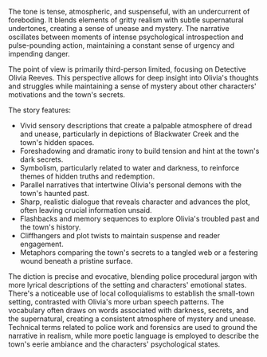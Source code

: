 
<tone>The tone is tense, atmospheric, and suspenseful, with an undercurrent of foreboding. It blends elements of gritty realism with subtle supernatural undertones, creating a sense of unease and mystery. The narrative oscillates between moments of intense psychological introspection and pulse-pounding action, maintaining a constant sense of urgency and impending danger.</tone>

<pov>The point of view is primarily third-person limited, focusing on Detective Olivia Reeves. This perspective allows for deep insight into Olivia's thoughts and struggles while maintaining a sense of mystery about other characters' motivations and the town's secrets.</pov>

<litdev>The story features:
- Vivid sensory descriptions that create a palpable atmosphere of dread and unease, particularly in depictions of Blackwater Creek and the town's hidden spaces.
- Foreshadowing and dramatic irony to build tension and hint at the town's dark secrets.
- Symbolism, particularly related to water and darkness, to reinforce themes of hidden truths and redemption.
- Parallel narratives that intertwine Olivia's personal demons with the town's haunted past.
- Sharp, realistic dialogue that reveals character and advances the plot, often leaving crucial information unsaid.
- Flashbacks and memory sequences to explore Olivia's troubled past and the town's history.
- Cliffhangers and plot twists to maintain suspense and reader engagement.
- Metaphors comparing the town's secrets to a tangled web or a festering wound beneath a pristine surface.</litdev>

<lexchoice>The diction is precise and evocative, blending police procedural jargon with more lyrical descriptions of the setting and characters' emotional states. There's a noticeable use of local colloquialisms to establish the small-town setting, contrasted with Olivia's more urban speech patterns. The vocabulary often draws on words associated with darkness, secrets, and the supernatural, creating a consistent atmosphere of mystery and unease. Technical terms related to police work and forensics are used to ground the narrative in realism, while more poetic language is employed to describe the town's eerie ambiance and the characters' psychological states.</lexchoice>
